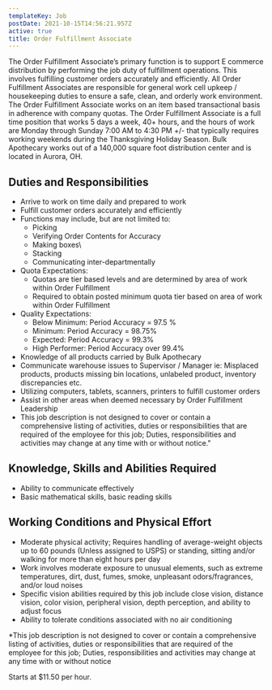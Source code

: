 ```yaml
---
templateKey: Job
postDate: 2021-10-15T14:56:21.957Z
active: true
title: Order Fulfillment Associate
---
```

The Order Fulfillment Associate’s primary function is to support E commerce distribution by performing the job duty of fulfillment operations. This involves fulfilling customer orders accurately and efficiently. All Order Fulfillment Associates are responsible for general work cell upkeep / housekeeping duties to ensure a safe, clean, and orderly work environment. The Order Fulfillment Associate works on an item based transactional basis in adherence with company quotas. The Order Fulfillment Associate is a full time position that works 5 days a week, 40+ hours, and the hours of work are Monday through Sunday 7:00 AM to 4:30 PM +/- that typically requires working weekends during the Thanksgiving Holiday Season. Bulk Apothecary works out of a 140,000 square foot distribution center and is located in Aurora, OH.

## Duties and Responsibilities

- Arrive to work on time daily and prepared to work
- Fulfill customer orders accurately and efficiently
- Functions may include, but are not limited to:
  - Picking
  - Verifying Order Contents for Accuracy
  - Making boxes\
  - Stacking
  - Communicating inter-departmentally
- Quota Expectations:
  - Quotas are tier based levels and are determined by area of work within Order Fulfillment
  - Required to obtain posted minimum quota tier based on area of work within Order Fulfillment
- Quality Expectations:
  - Below Minimum: Period Accuracy = 97.5 %
  - Minimum: Period Accuracy = 98.75%
  - Expected: Period Accuracy = 99.3%
  - High Performer: Period Accuracy over 99.4%
- Knowledge of all products carried by Bulk Apothecary
- Communicate warehouse issues to Supervisor / Manager ie: Misplaced products, products missing bin locations, unlabeled product, inventory discrepancies etc. 
- Utilizing computers, tablets, scanners, printers to fulfill customer orders
- Assist in other areas when deemed necessary by Order Fulfillment Leadership
- This job description is not designed to cover or contain a comprehensive listing of activities, duties or responsibilities that are required of the employee for this job; Duties, responsibilities and activities may change at any time with or without notice."

## Knowledge, Skills and Abilities Required

- Ability to communicate effectively
- Basic mathematical skills, basic reading skills

## Working Conditions and Physical Effort

- Moderate physical activity; Requires handling of average-weight objects up to 60 pounds (Unless assigned to USPS) or standing, sitting and/or walking for more than eight hours per day
- Work involves moderate exposure to unusual elements, such as extreme temperatures, dirt, dust, fumes, smoke, unpleasant odors/fragrances, and/or loud noises
- Specific vision abilities required by this job include close vision, distance vision, color vision, peripheral vision, depth perception, and ability to adjust focus
- Ability to tolerate conditions associated with no air conditioning

*This job description is not designed to cover or contain a comprehensive listing of activities, duties or responsibilities that are required of the employee for this job; Duties, responsibilities and activities may change at any time with or without notice

Starts at $11.50 per hour.

